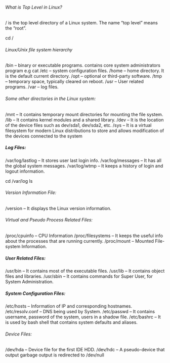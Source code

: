 

###### What is Top Level in Linux?
/ is the top level directory of a Linux system. The name “top level” means the “root”.

cd /



###### Linux/Unix file system hierarchy

/bin – binary or executable programs. contains core system administrators program e.g cat
/etc – system configuration files.
/home – home directory. It is the default current directory.
/opt – optional or third-party software.
/tmp – temporary space, typically cleared on reboot.
/usr – User related programs.
/var – log files.

###### Some other directories in the Linux system:

/mnt – It contains temporary mount directories for mounting the file system.
/lib – It contains kernel modules and a shared library.
/dev – It is the location of the device files such as dev/sda1, dev/sda2, etc.
/sys – It is a virtual filesystem for modern Linux distributions to store and allows modification of the devices connected to the system

##### Log Files:
/var/log/lastlog – It stores user last login info.
/var/log/messages – It has all the global system messages.
/var/log/wtmp – It keeps a history of login and logout information.

cd /var/log
ls

###### Version Information File:
/version – It displays the Linux version information.

###### Virtual and Pseudo Process Related Files:
/proc/cpuinfo – CPU Information
/proc/filesystems – It keeps the useful info about the processes that are running currently.
/proc/mount – Mounted File-system Information.

##### User Related Files:

/usr/bin – It contains most of the executable files.
/usr/lib – It contains object files and libraries.
/usr/sbin – It contains commands for Super User, for System Administration.

##### System Configuration Files:
/etc/hosts – Information of IP and corresponding hostnames.
/etc/resolv.conf – DNS being used by System.
/etc/passwd – It contains username, password of the system, users in a shadow file.
/etc/bashrc – It is used by bash shell that contains system defaults and aliases.

###### Device Files:
/dev/hda – Device file for the first IDE HDD.
/dev/hdc – A pseudo-device that output garbage output is redirected to /dev/null

